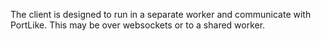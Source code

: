 
The client is designed to run in a separate worker and communicate with PortLike. This may be over websockets or to a shared worker.